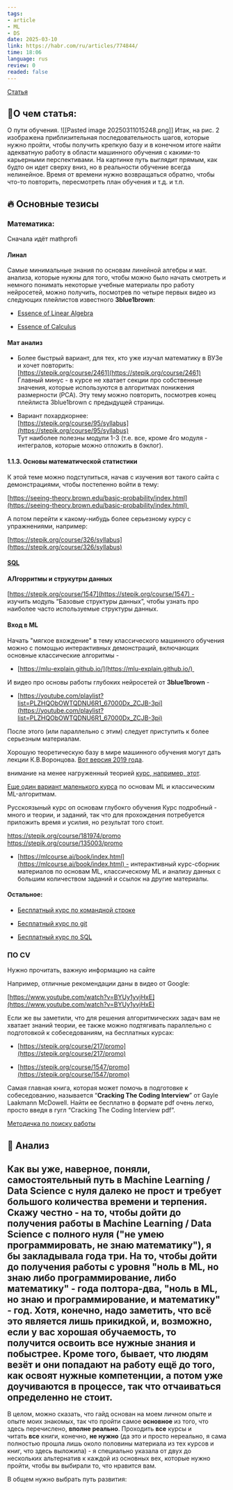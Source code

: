 ```yaml
---
tags: 
- article
- ML
- DS
date: 2025-03-10
link: https://habr.com/ru/articles/774844/
time: 18:06
language: rus
review: 0
readed: false
---
```

[Статья](https://habr.com/ru/articles/774844/)

## 📝О чем статья:   
О пути обучения. 
![[Pasted image 20250311015248.png]]
Итак, на рис. 2 изображена приблизительная последовательность шагов, которые нужно пройти, чтобы получить крепкую базу и в конечном итоге найти адекватную работу в области машинного обучения с какими-то карьерными перспективами. На картинке путь выглядит прямым, как будто он идет сверху вниз, но в реальности обучение всегда нелинейное. Время от времени нужно возвращаться обратно, чтобы что-то повторить, пересмотреть план обучения и т.д. и т.п.

## 🔥 Основные тезисы  


### Математика: 

Сначала идёт mathprofi


#### Линал
Самые минимальные знания по основам линейной алгебры и мат. анализа, которые нужны для того, чтобы можно было начать смотреть и немного понимать некоторые учебные материалы про работу нейросетей, можно получить, посмотрев по четыре первых видео из следующих плейлистов известного **3blue1brown**:

- [Essence of Linear Algebra](https://www.youtube.com/playlist?list=PLZHQObOWTQDPD3MizzM2xVFitgF8hE_ab)
    
- [Essence of Calculus](https://www.youtube.com/playlist?list=PLZHQObOWTQDMsr9K-rj53DwVRMYO3t5Yr)

#### Мат анализ

- Более быстрый вариант, для тех, кто уже изучал математику в ВУЗе и хочет повторить:  
    [https://stepik.org/course/2461](https://stepik.org/course/2461)  
    Главный минус - в курсе не хватает секции про собственные значения, которые используются в алгоритмах понижения размерности (PCA). Эту тему можно повторить, посмотрев конец плейлиста 3blue1brown с предыдущей страницы.


- Вариант похардкорнее:  
    [https://stepik.org/course/95/syllabus](https://stepik.org/course/95/syllabus)  
    Тут наиболее полезны модули 1-3 (т.е. все, кроме 4го модуля - интегралов, которые можно отложить в бэклог).


#### 1.1.3. Основы математической статистики

К этой теме можно подступиться, начав с изучения вот такого сайта с демонстрациями, чтобы постепенно войти в тему: 

[https://seeing-theory.brown.edu/basic-probability/index.html](https://seeing-theory.brown.edu/basic-probability/index.html) 

А потом перейти к какому-нибудь более серьезному курсу с упражнениями, например:

[https://stepik.org/course/326/syllabus](https://stepik.org/course/326/syllabus)


#### [SQL]([https://stepik.org/course/63054](https://stepik.org/course/63054))


#### АЛгорритмы и струкутры данных
[https://stepik.org/course/1547](https://stepik.org/course/1547) -  
    изучить модуль “Базовые структуры данных”, чтобы узнать про наиболее часто используемые структуры данных.


#### Вход в ML
Начать "мягкое вхождение" в тему классического машинного обучения можно с помощью интерактивных демонстраций, включающих основные классические алгоритмы -

- [https://mlu-explain.github.io/](https://mlu-explain.github.io/) 
    

И видео про основы работы глубоких нейросетей от **3blue1brown** -

- [https://youtube.com/playlist?list=PLZHQObOWTQDNU6R1_67000Dx_ZCJB-3pi](https://youtube.com/playlist?list=PLZHQObOWTQDNU6R1_67000Dx_ZCJB-3pi)
    

После этого (или параллельно с этим) следует приступить к более серьезным материалам.

Хорошую теоретическую базу в мире машинного обучения могут дать лекции К.В.Воронцова. [Вот версия 2019 года](https://www.youtube.com/playlist?list=PLJOzdkh8T5krxc4HsHbB8g8f0hu7973fK).



внимание на менее нагруженный теорией [курс, например, этот](https://stepik.org/course/4852/).


[Еще один вариант маленького курса](https://stepik.org/course/8057/) по основам ML и классическим ML-алгоритмам.



Русскоязыный курс оп основам глубокго обучения
Курс подробный - много и теории, и заданий, так что для прохождения потребуется приложить время и усилия, но результат того стоит.


https://stepik.org/course/181974/promo
https://stepik.org/course/135003/promo


- [https://mlcourse.ai/book/index.html](https://mlcourse.ai/book/index.html) - интерактивный курс-сборник материалов по основам ML, классическому ML и анализу данных с большим количеством заданий и ссылок на другие материалы.


#### Остальное:
- [Бесплатный курс по командной строке](https://ru.hexlet.io/courses/cli-basics) 
    
- [Бесплатный курс по git](https://learn.udacity.com/courses/ud123) 
    
- [Бесплатный курс по SQL](https://www.udacity.com/course/sql-for-data-analysis--ud198)



### ПО CV 
Нужно прочитать, важную информацию на сайте 

Например, отличные рекомендации даны в видео от Google:

[https://www.youtube.com/watch?v=BYUy1yvjHxE](https://www.youtube.com/watch?v=BYUy1yvjHxE)



Если же вы заметили, что для решения алгоритмических задач вам не хватает знаний теории, ее также можно подтягивать параллельно с подготовкой к собеседованиям, на бесплатных курсах:

- [https://stepik.org/course/217/promo](https://stepik.org/course/217/promo)
    
- [https://stepik.org/course/1547/promo](https://stepik.org/course/1547/promo)



Самая главная книга, которая может помочь в подготовке к собеседованию, называется “**Cracking The Coding Interview**” от Gayle Laakmann McDowell. Найти ее бесплатно в формате pdf очень легко, просто введя в гугл “Cracking The Coding Interview pdf”.

[Методичка по поиску работы](https://btseytlin.github.io/intro.html)


## 🔎 Анализ  


Как вы уже, наверное, поняли, самостоятельный путь в Machine Learning / Data Science с нуля далеко не прост и требует большого количества времени и терпения. Скажу честно - на то, чтобы дойти до получения работы в Machine Learning / Data Science с **полного нуля** ("не умею программировать, не знаю математику"), я бы закладывала года три. На то, чтобы дойти до получения работы с уровня "ноль в ML, но знаю либо программирование, либо математику" - года полтора-два, "ноль в ML, но знаю и программирование, и математику" - год. Хотя, конечно, надо заметить, что всё это является лишь прикидкой, и, возможно, если у вас хорошая обучаемость, то получится освоить все нужные знания и побыстрее. Кроме того, бывает, что людям везёт и они попадают на работу ещё до того, как освоят нужные компетенции, а потом уже доучиваются в процессе, так что отчаиваться определенно не стоит.
-  
В целом, можно сказать, что гайд основан на моем личном опыте и опыте моих знакомых, так что пройти самое **основное** из того, что здесь перечислено, **вполне реально**. Проходить **все** курсы и читать **все** книги, конечно, **не нужно** (да это и просто нереально, я сама полностью прошла лишь около половины материала из тех курсов и книг, что здесь выложила) - я специально указала от двух до нескольких альтернатив к каждой из основных вех, которые нужно пройти, чтобы вы выбирали то, что нравится вам.



В общем нужно выбрать путь развития: 


